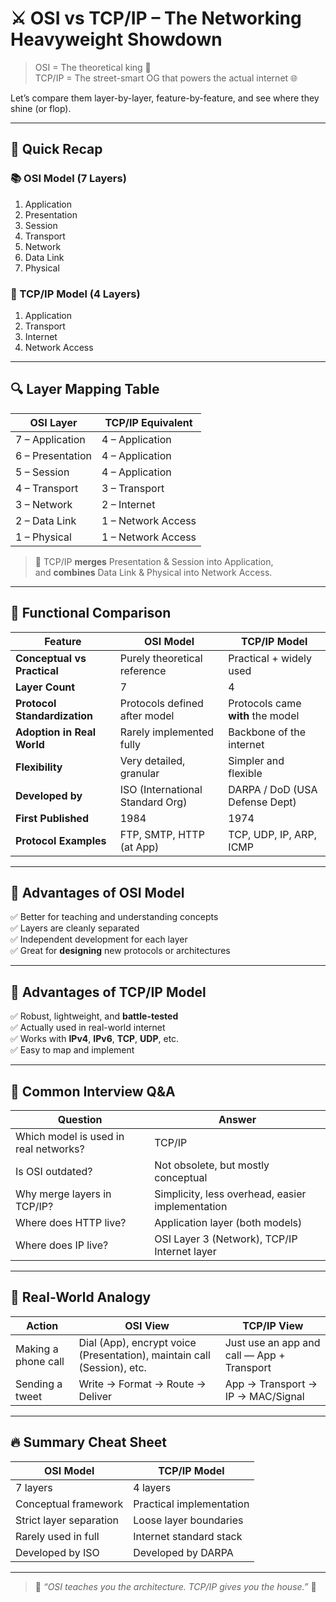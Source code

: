 # ⚔️ OSI vs TCP/IP – The Networking Heavyweight Showdown

> OSI = The theoretical king 👑  
> TCP/IP = The street-smart OG that powers the actual internet 🌐

Let’s compare them layer-by-layer, feature-by-feature, and see where they shine (or flop).

---

## 🔢 Quick Recap

### 📚 OSI Model (7 Layers)

1. Application  
2. Presentation  
3. Session  
4. Transport  
5. Network  
6. Data Link  
7. Physical  

### 🚀 TCP/IP Model (4 Layers)

1. Application  
2. Transport  
3. Internet  
4. Network Access  

---

## 🔍 Layer Mapping Table

| OSI Layer           | TCP/IP Equivalent     |
|---------------------|------------------------|
| 7 – Application      | 4 – Application        |
| 6 – Presentation     | 4 – Application        |
| 5 – Session          | 4 – Application        |
| 4 – Transport        | 3 – Transport          |
| 3 – Network          | 2 – Internet           |
| 2 – Data Link        | 1 – Network Access     |
| 1 – Physical         | 1 – Network Access     |

> 🧠 TCP/IP **merges** Presentation & Session into Application,  
> and **combines** Data Link & Physical into Network Access.

---

## 🧠 Functional Comparison

| Feature                        | OSI Model                     | TCP/IP Model                     |
|--------------------------------|-------------------------------|----------------------------------|
| **Conceptual vs Practical**     | Purely theoretical reference   | Practical + widely used          |
| **Layer Count**                | 7                             | 4                                |
| **Protocol Standardization**   | Protocols defined after model | Protocols came **with** the model |
| **Adoption in Real World**     | Rarely implemented fully      | Backbone of the internet         |
| **Flexibility**                | Very detailed, granular       | Simpler and flexible             |
| **Developed by**               | ISO (International Standard Org) | DARPA / DoD (USA Defense Dept)   |
| **First Published**            | 1984                          | 1974                             |
| **Protocol Examples**          | FTP, SMTP, HTTP (at App)      | TCP, UDP, IP, ARP, ICMP          |

---

## 🎯 Advantages of OSI Model

✅ Better for teaching and understanding concepts  
✅ Layers are cleanly separated  
✅ Independent development for each layer  
✅ Great for **designing** new protocols or architectures  

---

## 🎯 Advantages of TCP/IP Model

✅ Robust, lightweight, and **battle-tested**  
✅ Actually used in real-world internet  
✅ Works with **IPv4**, **IPv6**, **TCP**, **UDP**, etc.  
✅ Easy to map and implement  

---

## 🧠 Common Interview Q&A

| Question | Answer |
|---------|--------|
| Which model is used in real networks? | TCP/IP |
| Is OSI outdated? | Not obsolete, but mostly conceptual |
| Why merge layers in TCP/IP? | Simplicity, less overhead, easier implementation |
| Where does HTTP live? | Application layer (both models) |
| Where does IP live? | OSI Layer 3 (Network), TCP/IP Internet layer |

---

## 🧪 Real-World Analogy

| Action | OSI View | TCP/IP View |
|--------|----------|-------------|
| Making a phone call | Dial (App), encrypt voice (Presentation), maintain call (Session), etc. | Just use an app and call — App + Transport |
| Sending a tweet | Write → Format → Route → Deliver | App → Transport → IP → MAC/Signal |

---

## 🔥 Summary Cheat Sheet

| OSI Model                    | TCP/IP Model               |
|-----------------------------|----------------------------|
| 7 layers                    | 4 layers                   |
| Conceptual framework        | Practical implementation   |
| Strict layer separation     | Loose layer boundaries     |
| Rarely used in full         | Internet standard stack    |
| Developed by ISO            | Developed by DARPA         |

---

> 🧠 *“OSI teaches you the architecture. TCP/IP gives you the house.”* 🏡

